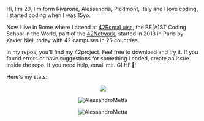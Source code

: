<!--- ![Enigma image](170712045212-03-german-enigma-machine-auction-exlarge-169-krUG-U11003607069681gFD-1024x576@LaStampa.it.jpg) -->

Hi, I'm 20, I'm form Rivarone, Alessandria, Piedmont, Italy and I love coding, I started coding when I was 15yo.

Now I live in Rome where I attend at [42RomaLuiss](https://42roma.it/), the BE(A)ST Coding School in the World, part of the [42Network](https://42.fr/en/network-42/), started in 2013 in Paris by Xavier Niel, today with 42 campuses in 25 countries.

In my repos, you'll find my 42project. Feel free to download and try it. If you found errors or have suggestions for something I coded, create an issue inside the repo. If you need help, email me. GLHF👾!

<!-- I'm also working on [my Italian 42Docs site](https://ametta42.github.io/42Docs_IT/) -->

Here's my stats:
<p align=center width=auto>
	<img src="https://badge42.herokuapp.com/api/stats/ametta"/>
</p>
<p align=center width=auto>
	<img width=auto src="https://github-readme-stats.vercel.app/api?username=AlessandroMetta&show_icons=true&count_private=true" alt="AlessandroMetta" />
</p>
<p align=center width=auto>
	<img width=auto src="https://github-readme-stats-olive-nine.vercel.app/api/top-langs/?username=AlessandroMetta&layout=compact" alt="AlessandroMetta" />
</p>
